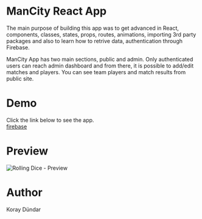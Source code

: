# ManCity React App

The main purpose of building this app was to get advanced in React, components, classes, states, props, routes, animations, importing 3rd party packages and also to learn how to retrive data, authentication through Firebase.

ManCity App has two main sections, public and admin. Only authenticated users can reach admin dashboard and from there, it is possible to add/edit matches and players. You can see team players and match results from public site.

# Demo
Click the link below to see the app. <br/>
[firebase](https://man-city-8faac.firebaseapp.com/)

# Preview
![Rolling Dice - Preview](./src/preview.png)

# Author

Koray Dündar

